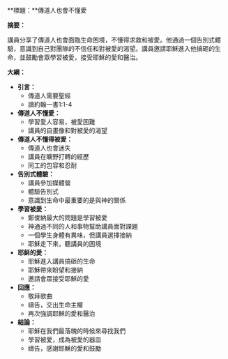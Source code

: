 **標題：**傳道人也會不懂愛

**摘要：**

講員分享了傳道人也會面臨生命困境，不懂得求救和被愛。他通過一個告別式體驗，意識到自己對團隊的不信任和對被愛的渴望。講員邀請耶穌進入他搞砸的生命，並鼓勵會眾學習被愛，接受耶穌的愛和醫治。

**大綱：**

* **引言：**
    * 傳道人需要聖經
    * 讀約翰一書1:1-4
* **傳道人不懂愛：**
    * 學習愛人容易，被愛困難
    * 講員的自畫像和對被愛的渴望
* **傳道人不懂得被愛：**
    * 傳道人也會迷失
    * 講員在曠野打轉的經歷
    * 同工的包容和忍耐
* **告別式體驗：**
    * 講員參加媒體營
    * 體驗告別式
    * 意識到生命中最重要的是與神的關係
* **學習被愛：**
    * 鄭俊納最大的問題是學習被愛
    * 神通過不同的人和事物幫助講員面對課題
    * 一個學生身體有異味，但講員選擇接納
    * 耶穌走下來，聽講員的困境
* **耶穌的愛：**
    * 耶穌進入講員搞砸的生命
    * 耶穌帶來盼望和接納
    * 邀請會眾接受耶穌的愛
* **回應：**
    * 敬拜歌曲
    * 禱告，交出生命主權
    * 再次強調耶穌的愛和醫治
* **結論：**
    * 耶穌在我們最落魄的時候來尋找我們
    * 學習被愛，成為被愛的器皿
    * 禱告，感謝耶穌的愛和鼓勵